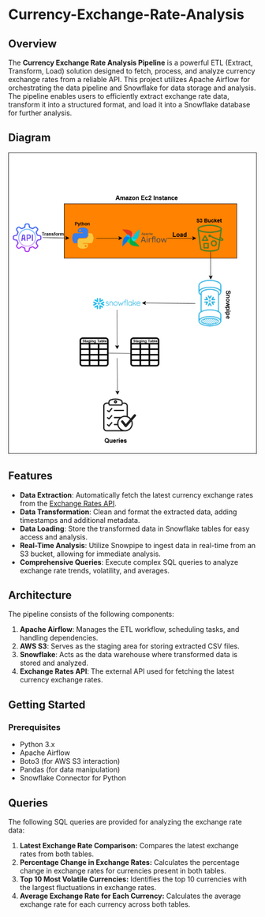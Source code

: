# Currency-Exchange-Rate-Analysis


## Overview

The **Currency Exchange Rate Analysis Pipeline** is a powerful ETL (Extract, Transform, Load) solution designed to fetch, process, and analyze currency exchange rates from a reliable API. This project utilizes Apache Airflow for orchestrating the data pipeline and Snowflake for data storage and analysis. The pipeline enables users to efficiently extract exchange rate data, transform it into a structured format, and load it into a Snowflake database for further analysis.

## Diagram
![exchange rate img](exchange%20rate%20architecture.png)

## Features

- **Data Extraction**: Automatically fetch the latest currency exchange rates from the [Exchange Rates API](https://exchangeratesapi.io/).
- **Data Transformation**: Clean and format the extracted data, adding timestamps and additional metadata.
- **Data Loading**: Store the transformed data in Snowflake tables for easy access and analysis.
- **Real-Time Analysis**: Utilize Snowpipe to ingest data in real-time from an S3 bucket, allowing for immediate analysis.
- **Comprehensive Queries**: Execute complex SQL queries to analyze exchange rate trends, volatility, and averages.

## Architecture

The pipeline consists of the following components:

1. **Apache Airflow**: Manages the ETL workflow, scheduling tasks, and handling dependencies.
2. **AWS S3**: Serves as the staging area for storing extracted CSV files.
3. **Snowflake**: Acts as the data warehouse where transformed data is stored and analyzed.
4. **Exchange Rates API**: The external API used for fetching the latest currency exchange rates.

## Getting Started

### Prerequisites

- Python 3.x
- Apache Airflow
- Boto3 (for AWS S3 interaction)
- Pandas (for data manipulation)
- Snowflake Connector for Python

## Queries

The following SQL queries are provided for analyzing the exchange rate data:

1. **Latest Exchange Rate Comparison:** Compares the latest exchange rates from both tables.
2. **Percentage Change in Exchange Rates:** Calculates the percentage change in exchange rates for currencies present in both tables.
3. **Top 10 Most Volatile Currencies:** Identifies the top 10 currencies with the largest fluctuations in exchange rates.
4. **Average Exchange Rate for Each Currency:** Calculates the average exchange rate for each currency across both tables.